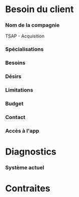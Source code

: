 # Besoin du client

### Nom de la compagnie

TSAP - Acquisition

### Spécialisations

### Besoins

### Désirs

### Limitations

### Budget

### Contact

### Accès à l'app

# Diagnostics

### Système actuel

# Contraites

